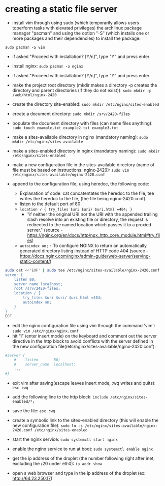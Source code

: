 # creating a static file server

-  install vim through using sudo (which temporarily allows users toperform tasks with elevated privileges) the archlinux package manager "pacman" and using the option "-S" (which installs one or more packages and their dependencies) to install the package:

```sudo pacman -S vim```

- if asked "Proceed with installation? [Y/n]", type "Y" and press enter

-  install nginx:
```sudo pacman -S nginx```

- if asked "Proceed with installation? [Y/n]", type "Y" and press enter

- make the project root directory (mkdir makes a directory -p creates the directory and parent directories (if they do not exist)):
```sudo mkdir -p /web/html/nginx-2420```



- create the directory site-enabled:
```sudo mkdir /etc/nginx/sites-enabled```

- create a document directory:
```sudo mkdir /srv/2420-files```

- populate the document directory with files (can name files anything):
```sudo touch example.txt example2.txt example3.txt```

- make a sites-available directory in nginx (mandatory naming):
`sudo mkdir /etc/nginx/sites-available`
- make a sites-enabled directory in nginx (mandatory naming):
`sudo mkdir /etc/nginx/sites-enabled`
-  make a new configuration file in the sites-available directory (name of file must be based on instructions: nginx-2420):
`sudo vim /etc/nginx/sites-available/nginx-2420.conf`
-  append to the configuration file, using heredoc, the following code:
    - Explanation of code: 
    cat concatentates the heredoc to the file, tee writes the heredoc to the file, (the file being nginx-2420.conf).
    - listen to the default port of 80
    - `location / {
    try_files $uri $uri/ $uri.html =404;
}` 
        -  "if neither the original URI nor the URI with the appended trailing slash resolve into an existing file or directory, the request is redirected to the named location which passes it to a proxied server." (source - https://nginx.org/en/docs/http/ngx_http_core_module.html#try_files)
    - `autoindex on;` -  To configure NGINX to return an automatically generated directory listing instead of HTTP code 404 (source - https://docs.nginx.com/nginx/admin-guide/web-server/serving-static-content/)

```bash 
sudo cat <<'EOF' | sudo tee /etc/nginx/sites-available/nginx-2420.conf
server {
    listen 80;
    server_name localhost;
    root /srv/2420-files;
    location / {
        try_files $uri $uri/ $uri.html =404;
        autoindex on;
    }
}
EOF

 ```



- edit the nginx configuration file using vim through the command 'vim':
`sudo vim /etc/nginx/nginx.conf`
- hit “i” (enter insert mode) on the keyboard and comment out the server directive in the http block to avoid conflicts with the server defined in the new configuration file(/etc/nginx/sites-available/nginx-2420.conf):

```bash
#server {
    #    listen       80;
    #    server_name  localhost;
    ...
#}
```
- exit vim after saving(escape leaves insert mode, :wq writes and quits): `esc :wq`

- add the following line to the http block:
```include /etc/nginx/sites-enabled/*;```

- save the file: `esc :wq`
- create a symbolic link to the sites-enabled directory (this will enable the new configuration file):
`sudo ln -s /etc/nginx/sites-available/nginx-2420.conf /etc/nginx/sites-enabled`
-  start the nginx service:
`sudo systemctl start nginx`
- enable the nginx service to run at boot:
`sudo systemctl enable nginx`
-  get the ip address of the droplet (the number following right
after inet, excluding the /20 under eth0):
`ip addr show`
-  open a web browser and type in the ip address of the droplet (ex:
http://64.23.250.17)